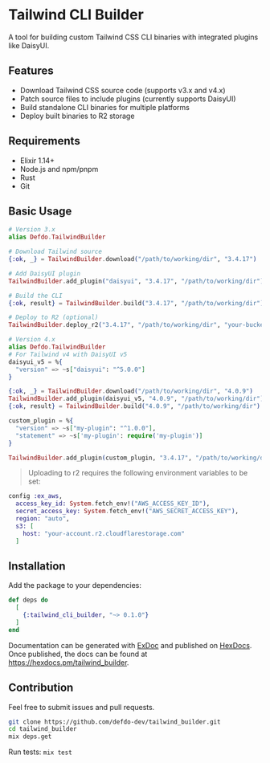 # Tailwind CLI Builder

A tool for building custom Tailwind CSS CLI binaries with integrated plugins like DaisyUI.

## Features

- Download Tailwind CSS source code (supports v3.x and v4.x)
- Patch source files to include plugins (currently supports DaisyUI)
- Build standalone CLI binaries for multiple platforms
- Deploy built binaries to R2 storage

## Requirements

- Elixir 1.14+
- Node.js and npm/pnpm
- Rust
- Git

## Basic Usage
```elixir
# Version 3.x
alias Defdo.TailwindBuilder

# Download Tailwind source
{:ok, _} = TailwindBuilder.download("/path/to/working/dir", "3.4.17")

# Add DaisyUI plugin
TailwindBuilder.add_plugin("daisyui", "3.4.17", "/path/to/working/dir")

# Build the CLI
{:ok, result} = TailwindBuilder.build("3.4.17", "/path/to/working/dir")

# Deploy to R2 (optional)
TailwindBuilder.deploy_r2("3.4.17", "/path/to/working/dir", "your-bucket-name")
```

```elixir
# Version 4.x
alias Defdo.TailwindBuilder
# For Tailwind v4 with DaisyUI v5
daisyui_v5 = %{
  "version" => ~s["daisyui": "^5.0.0"]
}

{:ok, _} = TailwindBuilder.download("/path/to/working/dir", "4.0.9")
TailwindBuilder.add_plugin(daisyui_v5, "4.0.9", "/path/to/working/dir")
{:ok, result} = TailwindBuilder.build("4.0.9", "/path/to/working/dir")
```

```elixir
custom_plugin = %{
  "version" => ~s["my-plugin": "^1.0.0"],
  "statement" => ~s['my-plugin': require('my-plugin')]
}

TailwindBuilder.add_plugin(custom_plugin, "3.4.17", "/path/to/working/dir")
```

> Uploading to r2 requires the following environment variables to be set:

```elixir
config :ex_aws,
  access_key_id: System.fetch_env!("AWS_ACCESS_KEY_ID"),
  secret_access_key: System.fetch_env!("AWS_SECRET_ACCESS_KEY"),
  region: "auto",
  s3: [
    host: "your-account.r2.cloudflarestorage.com"
  ]
```

## Installation

Add the package to your dependencies:

```elixir
def deps do
  [
    {:tailwind_cli_builder, "~> 0.1.0"}
  ]
end
```

Documentation can be generated with [ExDoc](https://github.com/elixir-lang/ex_doc)
and published on [HexDocs](https://hexdocs.pm). Once published, the docs can
be found at <https://hexdocs.pm/tailwind_builder>.

## Contribution
Feel free to submit issues and pull requests.

```bash
git clone https://github.com/defdo-dev/tailwind_builder.git
cd tailwind_builder
mix deps.get
```
Run tests:
`mix test`